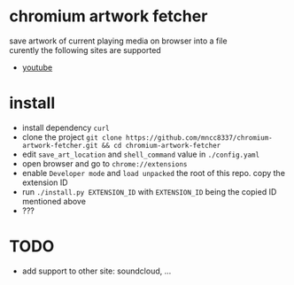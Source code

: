 # chromium artwork fetcher
save artwork of current playing media on browser into a file  
curently the following sites are supported
- [youtube](https://www.youtube.com)

# install
- install dependency `curl`
- clone the project `git clone https://github.com/mncc8337/chromium-artwork-fetcher.git && cd chromium-artwork-fetcher`
- edit `save_art_location` and `shell_command` value in `./config.yaml`
- open browser and go to `chrome://extensions`
- enable `Developer mode` and `load unpacked` the root of this repo. copy the extension ID
- run `./install.py EXTENSION_ID` with `EXTENSION_ID` being the copied ID mentioned above
- ???

# TODO
- add support to other site: soundcloud, ...
